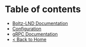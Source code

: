 # Table of contents

* [Boltz-LND Documentation](index.md)
* [Configuration](configuration.md)
* [gRPC Documentation](grpc.md)
* [< Back to Home](http://127.0.0.1:5000/o/SPM8mTvJyc7OIzGL3HD7/s/XUXMXrD8YTzvuqvAeom7/)
